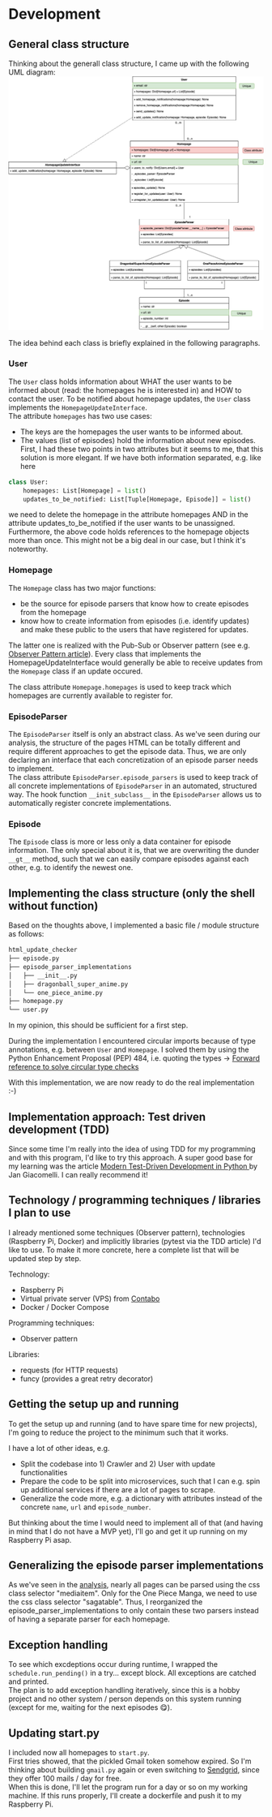 # Development

## General class structure
Thinking about the generall class structure, I came up with the following UML diagram: 
![alt text][uml_diagram]

The idea behind each class is briefly explained in the following paragraphs.

### User
The `User` class holds information about WHAT the user wants to be informed about (read: the homepages he is interested in) and HOW to contact the user. To be notified about homepage updates, the `User` class implements the `HomepageUpdateInterface`.  
The attribute `homepages` has two use cases:
- The keys are the homepages the user wants to be informed about.
- The values (list of episodes) hold the information about new episodes.
First, I had these two points in two attributes but it seems to me, that this solution is more elegant. If we have both information separated, e.g. like here
```python
class User:
    homepages: List[Homepage] = list()
    updates_to_be_notified: List[Tuple[Homepage, Episode]] = list()
```

we need to delete the homepage in the attribute homepages AND in the attribute updates_to_be_notified if the user wants to be unassigned.
Furthermore, the above code holds references to the homepage objects more than once. This might not be a big deal in our case, but I think it's noteworthy. 

### Homepage
The `Homepage` class has two major functions:
- be the source for episode parsers that know how to create episodes from the homepage
- know how to create information from episodes (i.e. identify updates) and make these public to the users that have registered for updates.

The latter one is realized with the Pub-Sub or Observer pattern (see e.g. [Observer Pattern article](https://refactoring.guru/design-patterns/observer)). Every class that implements the HomepageUpdateInterface would generally be able to receive updates from the `Homepage` class if an update occured.

The class attribute `Homepage.homepages` is used to keep track which homepages are currently available to register for. 

### EpisodeParser
The `EpisodeParser` itself is only an abstract class. As we've seen during our analysis, the structure of the pages HTML can be totally different and require different approaches to get the episode data.
Thus, we are only declaring an interface that each concretization of an episode parser needs to implement.  
The class attribute `EpisodeParser.episode_parsers` is used to keep track of all concrete implementations of `EpisodeParser` in an automated, structured way. The hook function `__init_subclass__` in the `EpisodeParser` allows us to automatically register concrete implementations.

### Episode
The `Episode` class is more or less only a data container for episode information. The only special about it is, that we are overwriting the dunder `__gt__` method, such that we can easily compare episodes against each other, e.g. to identify the newest one.

## Implementing the class structure (only the shell without function)

Based on the thoughts above, I implemented a basic file / module structure as follows:

```bash
html_update_checker
├── episode.py
├── episode_parser_implementations
│   ├── __init__.py
│   ├── dragonball_super_anime.py
│   └── one_piece_anime.py
├── homepage.py
└── user.py
```

In my opinion, this should be sufficient for a first step.

During the implementation I encountered circular imports because of type annotations, e.g. between `User` and `Homepage`. I solved them by using the Python Enhancement Proposal (PEP) 484, i.e. quoting the types -> [Forward reference to solve circular type checks](https://www.python.org/dev/peps/pep-0484/#forward-references)

With this implementation, we are now ready to do the real implementation :-)

## Implementation approach: Test driven development (TDD)

Since some time I'm really into the idea of using TDD for my programming and with this program, I'd like to try this approach. A super good base for my learning was the article [Modern Test-Driven Development in Python
](https://testdriven.io/blog/modern-tdd/) by Jan Giacomelli. I can really recommend it!

## Technology / programming techniques / libraries I plan to use

I already mentioned some techniques (Observer pattern), technologies (Raspberry Pi, Docker) and implicitly libraries (pytest via the TDD article) I'd like to use. To make it more concrete, here a complete list that will be updated step by step.

Technology:
- Raspberry Pi
- Virtual private server (VPS) from [Contabo](https://contabo.de/?show=vps)
- Docker / Docker Compose

Programming techniques:
- Observer pattern

Libraries:
- requests (for HTTP requests)
- funcy (provides a great retry decorator)

## Getting the setup up and running

To get the setup up and running (and to have spare time for new projects), I'm going to reduce the project to the minimum such that it works.

I have a lot of other ideas, e.g.
- Split the codebase into 1) Crawler and 2) User with update functionalities
- Prepare the code to be split into microservices, such that I can e.g. spin up additional services if there are a lot of pages to scrape.
- Generalize the code more, e.g. a dictionary with attributes instead of the concrete `name`, `url` and `episode_number`.

But thinking about the time I would need to implement all of that (and having in mind that I do not have a MVP yet), I'll go and get it up running on my Raspberry Pi asap.

## Generalizing the episode parser implementations
As we've seen in the [analysis](./docs/analysis/analysis_anime_pages.md#analyse-the-pages-you-would-like-to-scrape), nearly all pages can be parsed using the css class selector "mediaitem". Only for the One Piece Manga, we need to use the css class selector "sagatable". Thus, I reorganized the episode_parser_implementations to only contain these two parsers instead of having a separate parser for each homepage.

## Exception handling
To see which excdeptions occur during runtime, I wrapped the `schedule.run_pending()` in a try... except block. All exceptions are catched and printed.  
The plan is to add exception handling iteratively, since this is a hobby project and no other system / person depends on this system running (except for me, waiting for the next episodes :yum:).

## Updating start.py
I included now all homepages to `start.py`.  
First tries showed, that the pickled Gmail token somehow expired. So I'm thinking about building `gmail.py` again or even switching to [Sendgrid](https://sendgrid.com/pricing/), since they offer 100 mails / day for free.  
When this is done, I'll let the program run for a day or so on my working machine. If this runs properly, I'll create a dockerfile and push it to my Raspberry Pi.

[uml_diagram]: ./img/uml.png "UML diagram for the program"